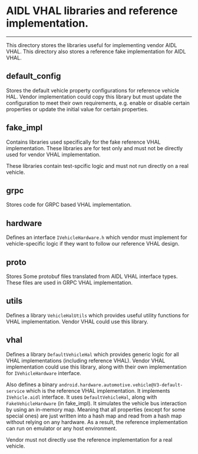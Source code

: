# AIDL VHAL libraries and reference implementation.
---

This directory stores the libraries useful for implementing vendor AIDL VHAL.
This directory also stores a reference fake implementation for AIDL VHAL.

## default_config

Stores the default vehicle property configurations for reference vehicle HAL.
Vendor implementation could copy this library but must update the configuration
to meet their own requirements, e.g. enable or disable certain properties or
update the initial value for certain properties.

##	fake_impl

Contains libraries used specifically for the fake reference VHAL implementation.
These libraries are for test only and must not be directly used for vendor
VHAL implementation.

These libraries contain test-spcific logic and must not run directly on a real
vehicle.

## grpc

Stores code for GRPC based VHAL implementation.

## hardware

Defines an interface `IVehicleHardware.h` which vendor must implement for
vehicle-specific logic if they want to follow our reference VHAL design.

## proto

Stores Some protobuf files translated from AIDL VHAL interface types. These
files are used in GRPC VHAL implementation.

## utils

Defines a library `VehicleHalUtils` which provides useful utility functions for
VHAL implementation. Vendor VHAL could use this library.

## vhal

Defines a library `DefaultVehicleHal` which provides generic logic for all VHAL
implementations (including reference VHAL). Vendor VHAL implementation could
use this library, along with their own implementation for `IVehicleHardware`
interface.

Also defines a binary `android.hardware.automotive.vehicle@V3-default-service`
which is the reference VHAL implementation. It implements `IVehicle.aidl`
interface. It uses `DefaultVehicleHal`, along with `FakeVehicleHardware`
(in fake_impl). It simulates the vehicle bus interaction by using an
in-memory map. Meaning that all properties (except for some special ones) are
just written into a hash map and read from a hash map without relying on any
hardware. As a result, the reference implementation can run on emulator or
any host environment.

Vendor must not directly use the reference implementation for a real vehicle.